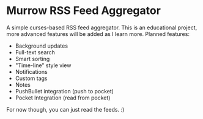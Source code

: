 # Murrow RSS Feed Aggregator #
A simple curses-based RSS feed aggregator. This is an educational project, more advanced features will be added as I learn more. Planned features:
- Background updates
- Full-text search
- Smart sorting
- "Time-line" style view
- Notifications
- Custom tags
- Notes
- PushBullet integration (push to pocket)
- Pocket Integration (read from pocket)

For now though, you can just read the feeds. :)
